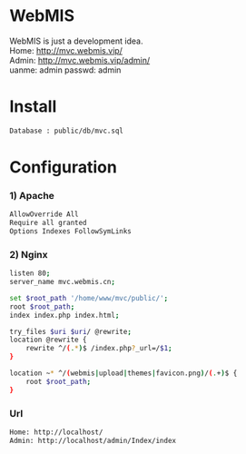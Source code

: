 # WebMIS
WebMIS is just a development idea.<br>
Home: http://mvc.webmis.vip/<br>
Admin: http://mvc.webmis.vip/admin/<br>
uanme: admin  passwd: admin

# Install
```bash
Database : public/db/mvc.sql
```

# Configuration
### 1) Apache
```bash
AllowOverride All
Require all granted
Options Indexes FollowSymLinks
```

### 2) Nginx
```bash
listen 80;
server_name mvc.webmis.cn;

set $root_path '/home/www/mvc/public/';
root $root_path;
index index.php index.html;

try_files $uri $uri/ @rewrite;
location @rewrite {
    rewrite ^/(.*)$ /index.php?_url=/$1;
}

location ~* ^/(webmis|upload|themes|favicon.png)/(.+)$ {
    root $root_path;
}
```

### Url
```bash
Home: http://localhost/
Admin: http://localhost/admin/Index/index
```